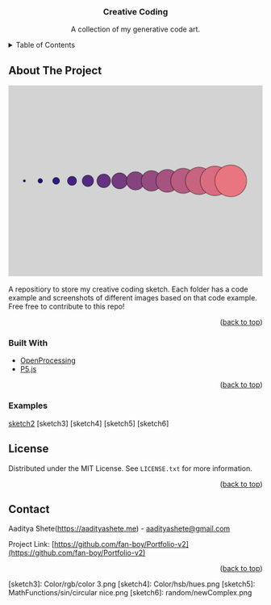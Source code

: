 <div id="top"></div>



<!-- PROJECT SHIELDS -->
<!--
*** I'm using markdown "reference style" links for readability.
*** Reference links are enclosed in brackets [ ] instead of parentheses ( ).
*** See the bottom of this document for the declaration of the reference variables
*** for contributors-url, forks-url, etc. This is an optional, concise syntax you may use.
*** https://www.markdownguide.org/basic-syntax/#reference-style-links
-->



<!-- PROJECT LOGO -->
<br />
<div align="center">
  <a href="https://github.com/fan-boy/CreativeCoding">
    <!-- <img src="public/logo.png" alt="Logo" width="80" height="80"> -->
  </a>

<h3 align="center">Creative Coding</h3>

  <p align="center">
    A collection of my generative code art.
  </p>
</div>



<!-- TABLE OF CONTENTS -->
<details>
  <summary>Table of Contents</summary>
  <ol>
    <li>
      <a href="#about-the-project">About The Project</a>
      <ul>
        <li><a href="#built-with">Built With</a></li>
      </ul>
    </li>
    <li><a href='#examples'>Examples</a></li>
    <li><a href="#license">License</a></li>
    <li><a href="#contact">Contact</a></li>
  </ol>
</details>



<!-- ABOUT THE PROJECT -->
## About The Project

[![Product Name Screen Shot][sketch1]](https://openprocessing.org/user/308929?view=activity)

A repositiory to store my creative coding sketch. Each folder has a code example and screenshots of different images based on that code example. Free free to contribute to this repo!
<p align="right">(<a href="#top">back to top</a>)</p>



### Built With


* [OpenProcessing](https://openprocessing.org/)
* [P5.js](https://p5js.org/)

<p align="right">(<a href="#top">back to top</a>)</p>


### Examples
[sketch2]
[sketch3]
[sketch4]
[sketch5]
[sketch6]
<!-- LICENSE -->
## License

Distributed under the MIT License. See `LICENSE.txt` for more information.

<p align="right">(<a href="#top">back to top</a>)</p>



<!-- CONTACT -->
## Contact

Aaditya Shete(https://aadityashete.me)  - aadityashete@gmail.com

Project Link: [https://github.com/fan-boy/Portfolio-v2](https://github.com/fan-boy/Portfolio-v2)

<p align="right">(<a href="#top">back to top</a>)</p>






<!-- MARKDOWN LINKS & IMAGES -->
<!-- https://www.markdownguide.org/basic-syntax/#reference-style-links -->
[contributors-shield]: https://img.shields.io/github/contributors/fan-boy/CreativeCoding.svg?style=for-the-badge
[contributors-url]: https://github.com/fan-boy/CreativeCoding/graphs/contributors
[forks-shield]: https://img.shields.io/github/forks/fan-boy/Portfolio-v2.svg?style=for-the-badge
[forks-url]: https://github.com/fan-boy/CreativeCoding/network/members
[stars-shield]: https://img.shields.io/github/stars/fan-boy/CreativeCoding.svg?style=for-the-badge
[stars-url]: https://github.com/fan-boy/CreativeCoding/stargazers
[issues-shield]: https://img.shields.io/github/issues/fan-boy/CreativeCoding.svg?style=for-the-badge
[issues-url]: https://github.com/fan-boy/CreativeCoding/issues
[license-shield]: https://img.shields.io/github/license/fan-boy/CreativeCoding.svg?style=for-the-badge
[license-url]: https://github.com/fan-boy/CreativeCoding/blob/master/LICENSE.txt
[linkedin-shield]: https://img.shields.io/badge/-LinkedIn-black.svg?style=for-the-badge&logo=linkedin&colorB=555
[linkedin-url]: https://www.linkedin.com/in/aaditya-s-49936112b/
[sketch1]: BasicLoops/loops1.png
[sketch2]: BasicLoops/loops2.png
[sketch3]: Color/rgb/color 3.png
[sketch4]: Color/hsb/hues.png
[sketch5]: MathFunctions/sin/circular nice.png
[sketch6]: random/newComplex.png
